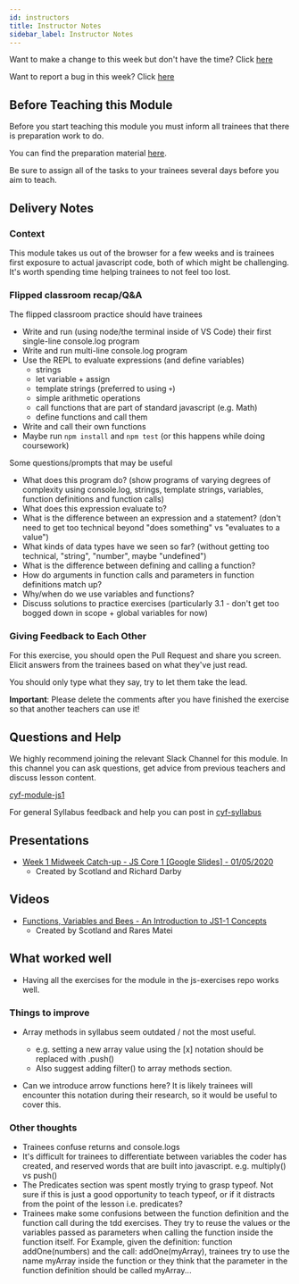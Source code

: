 ```yaml
---
id: instructors
title: Instructor Notes
sidebar_label: Instructor Notes
---
```


Want to make a change to this week but don't have the time? Click [here](https://github.com/CodeYourFuture/syllabus/issues/new?assignees=&labels=enhancement&template=change-request.md&title=)

Want to report a bug in this week? Click [here](https://github.com/CodeYourFuture/syllabus/issues/new?assignees=&labels=bug&template=bug-report.md&title=)

## Before Teaching this Module

Before you start teaching this module you must inform all trainees that there is preparation work to do.

You can find the preparation material [here](../preparation).

Be sure to assign all of the tasks to your trainees several days before you aim to teach.

## Delivery Notes

### Context

This module takes us out of the browser for a few weeks and is trainees first exposure to actual javascript code, both of which might be challenging. It's worth spending time helping trainees to not feel too lost.

### Flipped classroom recap/Q&A

The flipped classroom practice should have trainees

- Write and run (using node/the terminal inside of VS Code) their first single-line console.log program
- Write and run multi-line console.log program
- Use the REPL to evaluate expressions (and define variables)
  - strings
  - let variable + assign
  - template strings (preferred to using `+`)
  - simple arithmetic operations
  - call functions that are part of standard javascript (e.g. Math)
  - define functions and call them
- Write and call their own functions
- Maybe run `npm install` and `npm test` (or this happens while doing coursework)

Some questions/prompts that may be useful

- What does this program do? (show programs of varying degrees of complexity using console.log, strings, template strings, variables, function definitions and function calls)
- What does this expression evaluate to?
- What is the difference between an expression and a statement? (don't need to get too technical beyond "does something" vs "evaluates to a value")
- What kinds of data types have we seen so far? (without getting too technical, "string", "number", maybe "undefined")
- What is the difference between defining and calling a function?
- How do arguments in function calls and parameters in function definitions match up?
- Why/when do we use variables and functions?
- Discuss solutions to practice exercises (particularly 3.1 - don't get too bogged down in scope + global variables for now)

### Giving Feedback to Each Other

For this exercise, you should open the Pull Request and share you screen. Elicit answers from the trainees based on what they've just read.

You should only type what they say, try to let them take the lead.

**Important**: Please delete the comments after you have finished the exercise so that another teachers can use it!

## Questions and Help

We highly recommend joining the relevant Slack Channel for this module. In this channel you can ask questions, get advice from previous teachers and discuss lesson content.

[cyf-module-js1](https://codeyourfuture.slack.com/archives/C7RBFFKUK)

For general Syllabus feedback and help you can post in [cyf-syllabus](https://codeyourfuture.slack.com/archives/C012UUW69S8)

## Presentations

- [Week 1 Midweek Catch-up - JS Core 1 [Google Slides] - 01/05/2020](https://drive.google.com/open?id=1iyqMSJUhaDSIdRQeguqxt_GZwKCwFk4cvikZpwK5Emo)
  - Created by Scotland and Richard Darby

## Videos

- [Functions, Variables and Bees - An Introduction to JS1-1 Concepts](https://youtu.be/58zaP4gumpA)
  - Created by Scotland and Rares Matei

## What worked well

- Having all the exercises for the module in the js-exercises repo works well.

### Things to improve

- Array methods in syllabus seem outdated / not the most useful.

  - e.g. setting a new array value using the [x] notation should be replaced with .push()
  - Also suggest adding filter() to array methods section.

- Can we introduce arrow functions here? It is likely trainees will encounter this notation during their research, so it would be useful to cover this.

### Other thoughts

- Trainees confuse returns and console.logs
- It's difficult for trainees to differentiate between variables the coder has created, and reserved words that are built into javascript. e.g. multiply() vs push()
- The Predicates section was spent mostly trying to grasp typeof. Not sure if this is just a good opportunity to teach typeof, or if it distracts from the point of the lesson i.e. predicates?
- Trainees make some confusions between the function definition and the function call during the tdd exercises. They try to reuse the values or the variables passed as parameters when calling the function inside the function itself. For Example, given the definition: function addOne(numbers) and the call: addOne(myArray), trainees try to use the name myArray inside the function or they think that the parameter in the function definition should be called myArray...
